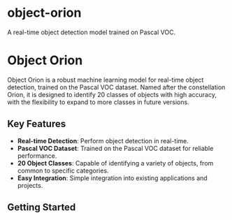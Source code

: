 # object-orion
A real-time object detection model trained on Pascal VOC.

# Object Orion

Object Orion is a robust machine learning model for real-time object detection, trained on the Pascal VOC dataset. Named after the constellation Orion, it is designed to identify 20 classes of objects with high accuracy, with the flexibility to expand to more classes in future versions.

## Key Features

- **Real-time Detection**: Perform object detection in real-time.
- **Pascal VOC Dataset**: Trained on the Pascal VOC dataset for reliable performance.
- **20 Object Classes**: Capable of identifying a variety of objects, from common to specific categories.
- **Easy Integration**: Simple integration into existing applications and projects.

## Getting Started
